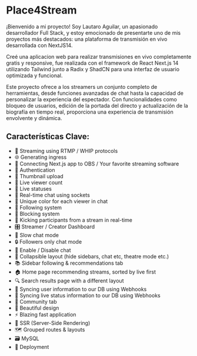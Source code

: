 # Place4Stream

¡Bienvenido a mi proyecto! Soy Lautaro Aguilar, un apasionado desarrollador Full Stack, y estoy emocionado de presentarte uno de mis proyectos más destacados: una plataforma de transmisión en vivo desarrollada con NextJS14.

Creé una aplicacion web para realizar transmisiones en vivo completamente gratis y responsive, fue realizada con el framework de React Next.js 14 utilizando Tailwind junto a Radix y ShadCN para una interfaz de usuario optimizada y funcional.

Este proyecto ofrece a los streamers un conjunto completo de herramientas, desde funciones avanzadas de chat hasta la capacidad de personalizar la experiencia del espectador. Con funcionalidades como bloqueo de usuarios, edición de la portada del directo y actualización de la biografía en tiempo real, proporciona una experiencia de transmisión envolvente y dinámica.

## Características Clave:

- 📡 Streaming using RTMP / WHIP protocols
- 🌐 Generating ingress
- 🔗 Connecting Next.js app to OBS / Your favorite streaming software
- 🔐 Authentication
- 📸 Thumbnail upload
- 👀 Live viewer count
- 🚦 Live statuses
- 💬 Real-time chat using sockets
- 🎨 Unique color for each viewer in chat
- 👥 Following system
- 🚫 Blocking system
- 👢 Kicking participants from a stream in real-time
- 🎛️ Streamer / Creator Dashboard
- 🐢 Slow chat mode
- 🔒 Followers only chat mode
- 📴 Enable / Disable chat
- 🔽 Collapsible layout (hide sidebars, chat etc, theatre mode etc.)
- 📚 Sidebar following & recommendations tab
- 🏠 Home page recommending streams, sorted by live first
- 🔍 Search results page with a different layout
- 🔄 Syncing user information to our DB using Webhooks
- 📡 Syncing live status information to our DB using Webhooks
- 🤝 Community tab
- 🎨 Beautiful design
- ⚡ Blazing fast application
- 📄 SSR (Server-Side Rendering)
- 🗺️ Grouped routes & layouts
- 🗃️ MySQL
- 🚀 Deployment
